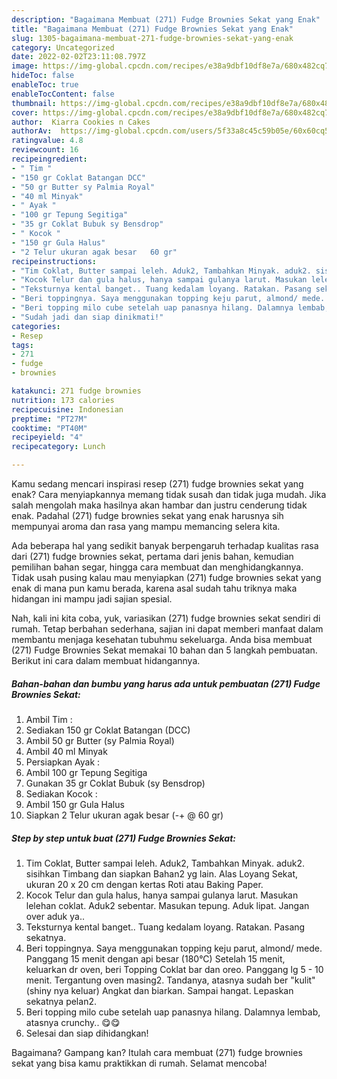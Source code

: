 ```yaml
---
description: "Bagaimana Membuat (271) Fudge Brownies Sekat yang Enak"
title: "Bagaimana Membuat (271) Fudge Brownies Sekat yang Enak"
slug: 1305-bagaimana-membuat-271-fudge-brownies-sekat-yang-enak
category: Uncategorized
date: 2022-02-02T23:11:08.797Z
image: https://img-global.cpcdn.com/recipes/e38a9dbf10df8e7a/680x482cq70/271-fudge-brownies-sekat-foto-resep-utama.jpg
hideToc: false
enableToc: true
enableTocContent: false
thumbnail: https://img-global.cpcdn.com/recipes/e38a9dbf10df8e7a/680x482cq70/271-fudge-brownies-sekat-foto-resep-utama.jpg
cover: https://img-global.cpcdn.com/recipes/e38a9dbf10df8e7a/680x482cq70/271-fudge-brownies-sekat-foto-resep-utama.jpg
author:  Kiarra Cookies n Cakes
authorAv:  https://img-global.cpcdn.com/users/5f33a8c45c59b05e/60x60cq50/avatar.jpg
ratingvalue: 4.8
reviewcount: 16
recipeingredient:
- " Tim "
- "150 gr Coklat Batangan DCC"
- "50 gr Butter sy Palmia Royal"
- "40 ml Minyak"
- " Ayak "
- "100 gr Tepung Segitiga"
- "35 gr Coklat Bubuk sy Bensdrop"
- " Kocok "
- "150 gr Gula Halus"
- "2 Telur ukuran agak besar   60 gr"
recipeinstructions:
- "Tim Coklat, Butter sampai leleh. Aduk2, Tambahkan Minyak. aduk2. sisihkan Timbang dan siapkan Bahan2 yg lain. Alas Loyang Sekat, ukuran 20 x 20 cm dengan kertas Roti atau Baking Paper."
- "Kocok Telur dan gula halus, hanya sampai gulanya larut. Masukan lelehan coklat. Aduk2 sebentar. Masukan tepung. Aduk lipat. Jangan over aduk ya.."
- "Teksturnya kental banget.. Tuang kedalam loyang. Ratakan. Pasang sekatnya."
- "Beri toppingnya. Saya menggunakan topping keju parut, almond/ mede. Panggang 15 menit dengan api besar (180°C) Setelah 15 menit, keluarkan dr oven, beri Topping Coklat bar dan oreo. Panggang lg 5 - 10 menit. Tergantung oven masing2. Tandanya, atasnya sudah ber &#34;kulit&#34; (shiny nya keluar) Angkat dan biarkan. Sampai hangat. Lepaskan sekatnya pelan2."
- "Beri topping milo cube setelah uap panasnya hilang. Dalamnya lembab, atasnya crunchy.. 😋😋"
- "Sudah jadi dan siap dinikmati!"
categories:
- Resep
tags:
- 271
- fudge
- brownies

katakunci: 271 fudge brownies 
nutrition: 173 calories
recipecuisine: Indonesian
preptime: "PT27M"
cooktime: "PT40M"
recipeyield: "4"
recipecategory: Lunch

---
```



Kamu sedang mencari inspirasi resep (271) fudge brownies sekat yang enak? Cara menyiapkannya memang tidak susah dan tidak juga mudah. Jika salah mengolah maka hasilnya akan hambar dan justru cenderung tidak enak. Padahal (271) fudge brownies sekat yang enak harusnya sih mempunyai aroma dan rasa yang mampu memancing selera kita.


Ada beberapa hal yang sedikit banyak berpengaruh terhadap kualitas rasa dari (271) fudge brownies sekat, pertama dari jenis bahan, kemudian pemilihan bahan segar, hingga cara membuat dan menghidangkannya. Tidak usah pusing kalau mau menyiapkan (271) fudge brownies sekat yang enak di mana pun kamu berada, karena asal sudah tahu triknya maka hidangan ini mampu jadi sajian spesial.




Nah, kali ini kita coba, yuk, variasikan (271) fudge brownies sekat sendiri di rumah. Tetap berbahan sederhana, sajian ini dapat memberi manfaat dalam membantu menjaga kesehatan tubuhmu sekeluarga. Anda bisa membuat (271) Fudge Brownies Sekat memakai 10 bahan dan 5 langkah pembuatan. Berikut ini cara dalam membuat hidangannya.

<!--inarticleads1-->

##### Bahan-bahan dan bumbu yang harus ada untuk pembuatan (271) Fudge Brownies Sekat:

1. Ambil  Tim :
1. Sediakan 150 gr Coklat Batangan (DCC)
1. Ambil 50 gr Butter (sy Palmia Royal)
1. Ambil 40 ml Minyak
1. Persiapkan  Ayak :
1. Ambil 100 gr Tepung Segitiga
1. Gunakan 35 gr Coklat Bubuk (sy Bensdrop)
1. Sediakan  Kocok :
1. Ambil 150 gr Gula Halus
1. Siapkan 2 Telur ukuran agak besar (-+ @ 60 gr)




<!--inarticleads2-->

##### Step by step untuk buat (271) Fudge Brownies Sekat:

1. Tim Coklat, Butter sampai leleh. Aduk2, Tambahkan Minyak. aduk2. sisihkan Timbang dan siapkan Bahan2 yg lain. Alas Loyang Sekat, ukuran 20 x 20 cm dengan kertas Roti atau Baking Paper.
1. Kocok Telur dan gula halus, hanya sampai gulanya larut. Masukan lelehan coklat. Aduk2 sebentar. Masukan tepung. Aduk lipat. Jangan over aduk ya..
1. Teksturnya kental banget.. Tuang kedalam loyang. Ratakan. Pasang sekatnya.
1. Beri toppingnya. Saya menggunakan topping keju parut, almond/ mede. Panggang 15 menit dengan api besar (180°C) Setelah 15 menit, keluarkan dr oven, beri Topping Coklat bar dan oreo. Panggang lg 5 - 10 menit. Tergantung oven masing2. Tandanya, atasnya sudah ber &#34;kulit&#34; (shiny nya keluar) Angkat dan biarkan. Sampai hangat. Lepaskan sekatnya pelan2.
1. Beri topping milo cube setelah uap panasnya hilang. Dalamnya lembab, atasnya crunchy.. 😋😋
1. Selesai dan siap dihidangkan!



Bagaimana? Gampang kan? Itulah cara membuat (271) fudge brownies sekat yang bisa kamu praktikkan di rumah. Selamat mencoba!
